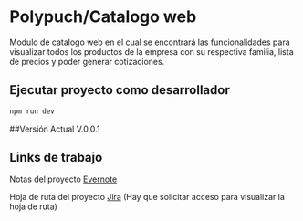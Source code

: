 # Polypuch/Catalogo web
Modulo de catalogo web en el cual se encontrará las funcionalidades para visualizar todos los productos de la empresa con su respectiva familia, lista de precios y poder generar cotizaciones.

## Ejecutar proyecto como desarrollador 
```javascript
npm run dev
```

##Versión Actual
V.0.0.1


## Links de trabajo
Notas del proyecto [Evernote](https://www.evernote.com/shard/s553/sh/4b050c8f-071e-021b-e629-b3801a8e9c74/9c882e46a273ebb72129a138d4433677) 


Hoja de ruta del proyecto [Jira](https://ti-area.atlassian.net/l/c/WXJ0nGah) (Hay que solicitar acceso para visualizar la hoja de ruta)
